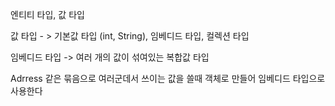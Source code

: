 엔티티 타입, 값 타입


값 타입  - > 기본값 타입 (int, String), 임베디드 타입, 컬렉션 타입  

임베디드 타입 -> 여러 개의 값이 섞여있는 복합값 타입

Adrress 같은 묶음으로 여러군데서 쓰이는 값을 쓸때 객체로 만들어 임베디드 타입으로 사용한다
